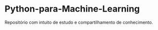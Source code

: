 # Python-para-Machine-Learning
Repositório com intuito de estudo e compartilhamento de conhecimento.
